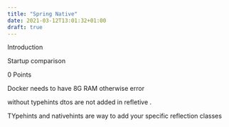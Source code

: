 ```yaml
---
title: "Spring Native"
date: 2021-03-12T13:01:32+01:00
draft: true
---
```

Introduction


Startup comparison

0
Points

Docker needs to have 8G RAM otherwise error 

without typehints dtos are not added in refletive .

TYpehints and nativehints are way to add your specific reflection classes

